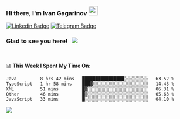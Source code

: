 ### Hi there, I'm Ivan Gagarinov <img src="https://media.giphy.com/media/hvRJCLFzcasrR4ia7z/giphy.gif" width="25px">

[![Linkedin Badge](https://img.shields.io/badge/-LinkedIn-0e76a8?style=flat-square&logo=Linkedin&logoColor=white)](https://linkedin.com/in/ivan-gagarinov-142ba3141/)
[![Telegram Badge](https://img.shields.io/badge/-Telegram-0088cc?style=flat-square&logo=Telegram&logoColor=white)](https://t.me/igagarinov)

### Glad to see you here! &nbsp; ![](https://visitor-badge.glitch.me/badge?page_id=dzencot.dzencot)

</br>

📊 **This Week I Spent My Time On:**
<!--START_SECTION:waka-->
```text
Java         8 hrs 42 mins   ████████████████░░░░░░░░░   63.52 % 
TypeScript   1 hr 58 mins    ███▓░░░░░░░░░░░░░░░░░░░░░   14.43 % 
XML          51 mins         █▓░░░░░░░░░░░░░░░░░░░░░░░   06.31 % 
Other        46 mins         █▒░░░░░░░░░░░░░░░░░░░░░░░   05.63 % 
JavaScript   33 mins         █░░░░░░░░░░░░░░░░░░░░░░░░   04.10 % 
```
<!--END_SECTION:waka-->

[![](https://github-readme-stats.vercel.app/api?username=dzencot&theme=gruvbox)](https://github.com/dzencot)
